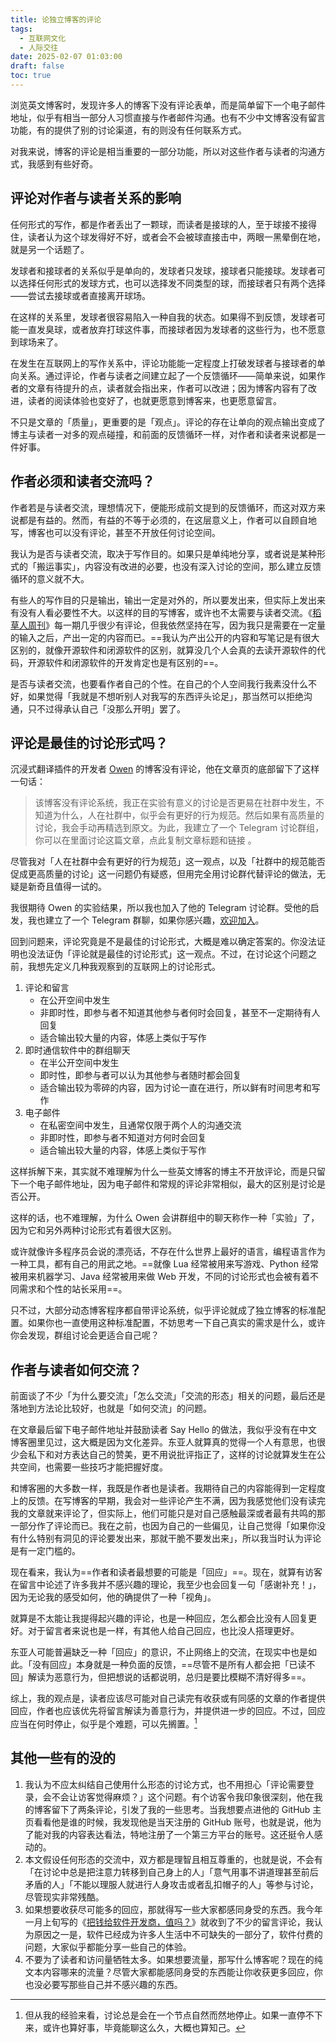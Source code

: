 ```yaml
---
title: 论独立博客的评论
tags:
  - 互联网文化
  - 人际交往
date: 2025-02-07 01:03:00
draft: false
toc: true
---
```


浏览英文博客时，发现许多人的博客下没有评论表单，而是简单留下一个电子邮件地址，似乎有相当一部分人习惯直接与作者邮件沟通。也有不少中文博客没有留言功能，有的提供了别的讨论渠道，有的则没有任何联系方式。

对我来说，博客的评论是相当重要的一部分功能，所以对这些作者与读者的沟通方式，我感到有些好奇。

<!--more-->

## 评论对作者与读者关系的影响

任何形式的写作，都是作者丢出了一颗球，而读者是接球的人，至于球接不接得住，读者认为这个球发得好不好，或者会不会被球直接击中，两眼一黑晕倒在地，就是另一个话题了。

发球者和接球者的关系似乎是单向的，发球者只发球，接球者只能接球。发球者可以选择任何形式的发球方式，也可以选择发不同类型的球，而接球者只有两个选择——尝试去接球或者直接离开球场。

在这样的关系里，发球者很容易陷入一种自我的状态。如果得不到反馈，发球者可能一直发臭球，或者放弃打球这件事，而接球者因为发球者的这些行为，也不愿意到球场来了。

在发生在互联网上的写作关系中，评论功能能一定程度上打破发球者与接球者的单向关系。通过评论，作者与读者之间建立起了一个反馈循环——简单来说，如果作者的文章有待提升的点，读者就会指出来，作者可以改进；因为博客内容有了改进，读者的阅读体验也变好了，也就更愿意到博客来，也更愿意留言。

不只是文章的「质量」，更重要的是「观点」。评论的存在让单向的观点输出变成了博主与读者一对多的观点碰撞，和前面的反馈循环一样，对作者和读者来说都是一件好事。

## 作者必须和读者交流吗？

作者若是与读者交流，理想情况下，便能形成前文提到的反馈循环，而这对双方来说都是有益的。然而，有益的不等于必须的，在这层意义上，作者可以自顾自地写，博客也可以没有评论，甚至不开放任何讨论空间。

我认为是否与读者交流，取决于写作目的。如果只是单纯地分享，或者说是某种形式的「搬运事实」，内容没有改进的必要，也没有深入讨论的空间，那么建立反馈循环的意义就不大。

有些人的写作目的只是输出，输出一定是对外的，所以要发出来，但实际上发出来有没有人看必要性不大。以这样的目的写博客，或许也不太需要与读者交流。《[稻草人周刊](/categories/稻草人周刊/)》每一期几乎很少有评论，但我依然坚持在写，因为我只是需要在一定量的输入之后，产出一定的内容而已。==我认为产出公开的内容和写笔记是有很大区别的，就像开源软件和闭源软件的区别，就算没几个人会真的去读开源软件的代码，开源软件和闭源软件的开发肯定也是有区别的==。

是否与读者交流，也要看作者自己的个性。在自己的个人空间我行我素没什么不好，如果觉得「我就是不想听别人对我写的东西评头论足」，那当然可以拒绝沟通，只不过得承认自己「没那么开明」罢了。

## 评论是最佳的讨论形式吗？

沉浸式翻译插件的开发者 [Owen](https://www.owenyoung.com) 的博客没有评论，他在文章页的底部留下了这样一句话：

> 该博客没有评论系统，我正在实验有意义的讨论是否更易在社群中发生，不知道为什么，人在社群中，似乎会有更好的行为规范。然后如果有高质量的讨论，我会手动再精选到原文。为此，我建立了一个 Telegram 讨论群组，你可以在里面讨论这篇文章，点此复制文章标题和链接 。

尽管我对「人在社群中会有更好的行为规范」这一观点，以及「社群中的规范能否促成更高质量的讨论」这一问题仍有疑惑，但用完全用讨论群代替评论的做法，无疑是新奇且值得一试的。

我很期待 Owen 的实验结果，所以我也加入了他的 Telegram 讨论群。受他的启发，我也建立了一个 Telegram 群聊，如果你感兴趣，[欢迎加入](https://t.me/teaparty418/)。

回到问题来，评论究竟是不是最佳的讨论形式，大概是难以确定答案的。你没法证明也没法证伪「评论就是最佳的讨论形式」这一观点。不过，在讨论这个问题之前，我想先定义几种我观察到的互联网上的讨论形式。

1. 评论和留言
   - 在公开空间中发生
   - 非即时性，即参与者不知道其他参与者何时会回复，甚至不一定期待有人回复
   - 适合输出较大量的内容，体感上类似于写作
2. 即时通信软件中的群组聊天
   - 在半公开空间中发生
   - 即时性，即参与者可以认为其他参与者随时都会回复
   - 适合输出较为零碎的内容，因为讨论一直在进行，所以鲜有时间思考和写作
3. 电子邮件
   - 在私密空间中发生，且通常仅限于两个人的沟通交流
   - 非即时性，即参与者不知道对方何时会回复
   - 适合输出较大量的内容，体感上类似于写作

这样拆解下来，其实就不难理解为什么一些英文博客的博主不开放评论，而是只留下一个电子邮件地址，因为电子邮件和常规的评论非常相似，最大的区别是讨论是否公开。

这样的话，也不难理解，为什么 Owen 会讲群组中的聊天称作一种「实验」了，因为它和另外两种讨论形式有着很大区别。

或许就像许多程序员会说的漂亮话，不存在什么世界上最好的语言，编程语言作为一种工具，都有自己的用武之地。==就像 Lua 经常被用来写游戏、Python 经常被用来机器学习、Java 经常被用来做 Web 开发，不同的讨论形式也会被有着不同需求和个性的站长采用==。

只不过，大部分动态博客程序都自带评论系统，似乎评论就成了独立博客的标准配置。如果你也一直使用这种标准配置，不妨思考一下自己真实的需求是什么，或许你会发现，群组讨论会更适合自己呢？

## 作者与读者如何交流？

前面谈了不少「为什么要交流」「怎么交流」「交流的形态」相关的问题，最后还是落地到方法论比较好，也就是「如何交流」的问题。

在文章最后留下电子邮件地址并鼓励读者 Say Hello 的做法，我似乎没有在中文博客圈里见过，这大概是因为文化差异。东亚人就算真的觉得一个人有意思，也很少会私下和对方表达自己的赞美，更不用说批评指正了，这样的讨论就算发生在公共空间，也需要一些技巧才能把握好度。

和博客圈的大多数一样，我既是作者也是读者。我期待自己的内容能得到一定程度上的反馈。在写博客的早期，我会对一些评论产生不满，因为我感觉他们没有读完我的文章就来评论了，但实际上，他们可能只是对自己感触最深或者最有共鸣的那一部分作了评论而已。我在之前，也因为自己的一些偏见，让自己觉得「如果你没有什么特别有洞见的评论要发出来，那就干脆不要发出来」，所以我当时认为评论是有一定门槛的。

现在看来，我认为==作者和读者最想要的可能是「回应」==。现在，就算有访客在留言中论述了许多我并不感兴趣的理论，我至少也会回复一句「感谢补充！」，因为无论我的感受如何，他的确提供了一种「视角」。

就算是不太能让我提得起兴趣的评论，也是一种回应，怎么都会比没有人回复更好。对于留言者来说也是一样，有其他人给自己回应，也比没人搭理更好。

东亚人可能普遍缺乏一种「回应」的意识，不止网络上的交流，在现实中也是如此。「没有回应」本身就是一种负面的反馈，==尽管不是所有人都会把「已读不回」解读为恶意行为，但把想说的话都说明，总归是要比模糊不清好得多==。

综上，我的观点是，读者应该尽可能对自己读完有收获或有同感的文章的作者提供回应，作者也应该优先将留言解读为善意行为，并提供进一步的回应。不过，回应应当在何时停止，似乎是个难题，可以先搁置。[^1]

## 其他一些有的没的

1. 我认为不应太纠结自己使用什么形态的讨论方式，也不用担心「评论需要登录，会不会让访客觉得麻烦？」这个问题。有个访客令我印象很深刻，他在我的博客留下了两条评论，引发了我的一些思考。当我想要点进他的 GitHub 主页看看他是谁的时候，我发现他是当天注册的 GitHub 账号，也就是说，他为了能对我的内容表达看法，特地注册了一个第三方平台的账号。这还挺令人感动的。
2. 本文假设任何形态的交流中，双方都是理智且相互尊重的，也就是说，不会有「在讨论中总是把注意力转移到自己身上的人」「意气用事不讲道理甚至前后矛盾的人」「不能以理服人就进行人身攻击或者乱扣帽子的人」等参与讨论，尽管现实非常残酷。
3. 如果想要收获尽可能多的回应，那就得写一些大家都感同身受的东西。我今年一月上旬写的《[把钱给软件开发商，值吗？](/posts/把钱给软件开发商值吗/)》就收到了不少的留言评论，我认为原因之一是，软件已经成为许多人生活中不可缺失的一部分了，软件付费的问题，大家似乎都能分享一些自己的体验。
4. 不要为了读者和访问量牺牲太多。如果想要流量，那写什么博客呢？现在的纯文本内容哪来的流量？尽管大家都能感同身受的东西能让你收获更多回应，你也没必要写那些自己并不感兴趣的东西。

[^1]: 但从我的经验来看，讨论总是会在一个节点自然而然地停止。如果一直停不下来，或许也算好事，毕竟能聊这么久，大概也算知己。
